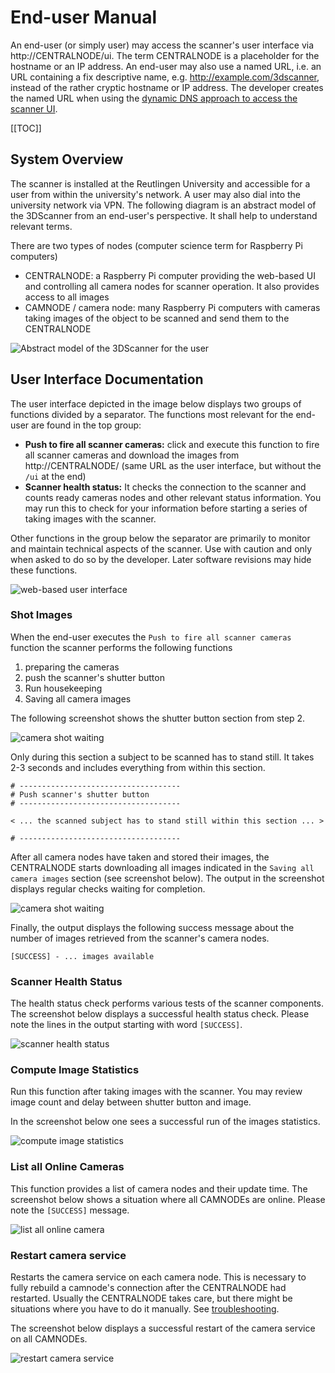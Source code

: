 # End-user Manual

An end-user (or simply user) may access the scanner's user interface via http://CENTRALNODE/ui. The term CENTRALNODE is a placeholder for the hostname or an IP address. An end-user may also use a named URL, i.e. an URL containing a fix descriptive name, e.g. http://example.com/3dscanner, instead of the rather cryptic hostname or IP address. The developer creates the named URL when using the [dynamic DNS approach to access the scanner UI](dyndns.md).

[[TOC]]


## System Overview

The scanner is installed at the Reutlingen University and accessible for a user from within the university's network. A user may also dial into the university network via VPN. The following diagram is an abstract model of the 3DScanner from an end-user's perspective. It shall help to understand relevant terms. 

There are two types of nodes (computer science term for Raspberry Pi computers)

* CENTRALNODE: a Raspberry Pi computer providing the web-based UI and controlling all camera nodes for scanner operation. It also provides access to all images
* CAMNODE / camera node: many Raspberry Pi computers with cameras taking images of the object to be scanned and send them to the CENTRALNODE

![ Abstract model of the 3DScanner for the user](http://www.plantuml.com/plantuml/png/9Scn3K8n30N0LM21k4X7pGOCW89jyICI9xAV1UE3H7N5dRlnID7qSJg07HSYR-_ox3ZoaQ7Eow26mciIY_AhEjNhZPkPEiqM-26BWsJVgyG_2Zxu0W00)


## User Interface Documentation

The user interface depicted in the image below displays two groups of functions divided by a separator. The functions most relevant for the end-user are found in the top group:

* **Push to fire all scanner cameras:** click and execute this function to fire all scanner cameras and download the images from http://CENTRALNODE/ (same URL as the user interface, but without the `/ui` at the end)
* **Scanner health status:** It checks the connection to the scanner and counts ready cameras nodes and other relevant status information. You may run this to check for your information before starting a series of taking images with the scanner.

Other functions in the group below the separator are primarily to monitor and maintain technical aspects of the scanner. Use with caution and only when asked to do so by the developer. Later software revisions may hide these functions.

![web-based user interface](images/scannerui.png)

### Shot Images

When the end-user executes the `Push to fire all scanner cameras` function the scanner performs the following functions

1. preparing the cameras 
1. push the scanner's shutter button
1. Run housekeeping
1. Saving all camera images

The following screenshot shows the shutter button section from step 2. 

![camera shot waiting](images/camshot_wait.png)

Only during this section a subject to be scanned has to stand still. It takes 2-3 seconds and includes everything from within this section. 

```
# ------------------------------------
# Push scanner's shutter button
# ------------------------------------

< ... the scanned subject has to stand still within this section ... >

# ------------------------------------
```

After all camera nodes have taken and stored their images, the CENTRALNODE starts downloading all images indicated in the `Saving all camera images` section (see screenshot below). The output in the screenshot displays regular checks waiting for completion.

![camera shot waiting](images/camshot_success.png)

Finally, the output displays the following success message about the number of images retrieved from the scanner's camera nodes.

```
[SUCCESS] - ... images available
```

### Scanner Health Status

The health status check performs various tests of the scanner components. The screenshot below displays a successful health status check. Please note the lines in the output starting with word `[SUCCESS]`.  

![scanner health status](images/health_status_success.png)

### Compute Image Statistics

Run this function after taking images with the scanner. You may review image count and delay between shutter button and image.

In the screenshot below one sees a successful run of the images statistics.

![compute image statistics](images/recent_shot_stats_success.png)

### List all Online Cameras

This function provides a list of camera nodes and their update time. The screenshot below shows a situation where all CAMNODEs are online. Please note the `[SUCCESS]` message.

![list all online camera](images/list_all_camnodes_online.png)

### Restart camera service

Restarts the camera service on each camera node. This is necessary to fully rebuild a camnode's connection after the CENTRALNODE had restarted. Usually the CENTRALNODE takes care, but there might be situations where you have to do it manually. See [troubleshooting](troubleshooting.md).

The screenshot below displays a successful restart of the camera service on all CAMNODEs.

![restart camera service](images/restart_camera_service_success.png)

